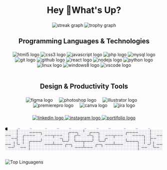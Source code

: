 <!--
**ithiagosilva/ithiagosilva** is a ✨ _special_ ✨ repository because its `README.md` (this file) appears on your GitHub profile.

Here are some ideas to get you started:

- 🔭 I’m currently working on ...
- 🌱 I’m currently learning ...
- 👯 I’m looking to collaborate on ...
- 🤔 I’m looking for help with ...
- 💬 Ask me about ...
- 📫 How to reach me: ...
- 😄 Pronouns: ...
- ⚡ Fun fact: ...
-->

<h1 align="center">Hey 👋What's Up?</h1>

###

<div align="center">
  <img src="https://streak-stats.demolab.com?user=ithiagosilva&locale=en&mode=daily&theme=dracula&hide_border=false&border_radius=5&order=3" height="150" alt="streak graph"  />
  <img src="https://github-profile-trophy.vercel.app?username=ithiagosilva&theme=dracula&column=-1&row=1&margin-w=8&margin-h=8&no-bg=false&no-frame=false&order=4" height="150" alt="trophy graph"  />
</div>

###

<h2 align="center">Programming Languages & Technologies</h2>

###

<div align="center">
  <img src="https://cdn.jsdelivr.net/gh/devicons/devicon/icons/html5/html5-original.svg" height="25" alt="html5 logo"  />

  <img src="https://cdn.jsdelivr.net/gh/devicons/devicon/icons/css3/css3-original.svg" height="25" alt="css3 logo"  />
  
  <img src="https://cdn.jsdelivr.net/gh/devicons/devicon/icons/javascript/javascript-original.svg" height="25" alt="javascript logo"  />

  <img src="https://cdn.jsdelivr.net/gh/devicons/devicon/icons/php/php-original.svg" height="25" alt="php logo"  />
  
  <img src="https://cdn.jsdelivr.net/gh/devicons/devicon/icons/mysql/mysql-original.svg" height="25" alt="mysql logo"  />
 
  <img src="https://cdn.jsdelivr.net/gh/devicons/devicon/icons/git/git-original.svg" height="25" alt="git logo"  />

  <img src="https://cdn.jsdelivr.net/gh/devicons/devicon/icons/github/github-original.svg" height="25" alt="github logo"  />
  
  <img src="https://cdn.jsdelivr.net/gh/devicons/devicon/icons/react/react-original.svg" height="25" alt="react logo"  />
  
  <img src="https://cdn.jsdelivr.net/gh/devicons/devicon/icons/nodejs/nodejs-original.svg" height="25" alt="nodejs logo"  />
  
  <img src="https://cdn.jsdelivr.net/gh/devicons/devicon/icons/python/python-original.svg" height="25" alt="python logo"  />
 
  <img src="https://cdn.jsdelivr.net/gh/devicons/devicon/icons/linux/linux-original.svg" height="25" alt="linux logo"  />

  <img src="https://cdn.jsdelivr.net/gh/devicons/devicon/icons/windows8/windows8-original.svg" height="25" alt="windows8 logo"  />

  <img src="https://cdn.jsdelivr.net/gh/devicons/devicon/icons/vscode/vscode-original.svg" height="25" alt="vscode logo"  />
</div>

<br>

<h2 align="center">Design & Productivity Tools</h2>

###

<div align="center">
  <img src="https://cdn.jsdelivr.net/gh/devicons/devicon/icons/figma/figma-original.svg" height="45" alt="figma logo"  />
  <img width="12" />
  <img src="https://cdn.jsdelivr.net/gh/devicons/devicon/icons/photoshop/photoshop-plain.svg" height="45" alt="photoshop logo"  />
  <img width="12" />
  <img src="https://cdn.jsdelivr.net/gh/devicons/devicon/icons/illustrator/illustrator-plain.svg" height="45" alt="illustrator logo"  />
  <img width="12" />
  <img src="https://cdn.jsdelivr.net/gh/devicons/devicon/icons/premierepro/premierepro-plain.svg" height="45" alt="premierepro logo"  />
  <img width="12" />
  <img src="https://cdn.jsdelivr.net/gh/devicons/devicon/icons/canva/canva-original.svg" height="45" alt="canva logo"  />
  <img width="12" />
  <img src="https://cdn.jsdelivr.net/gh/devicons/devicon/icons/jira/jira-original.svg" height="45" alt="jira logo"  />
</div>

###

<div align="center">
  <a href="https://linkedin.com/in/thiago-hs" target="_blank">
    <img src="https://img.shields.io/static/v1?message=LinkedIn&logo=linkedin&label=&color=0077B5&logoColor=white&labelColor=&style=for-the-badge" height="25" alt="linkedin logo"  />
  </a>
  <a href="https://www.instagram.com/ithiagosilva" target="_blank">
    <img src="https://img.shields.io/static/v1?message=Instagram&logo=instagram&label=&color=E4405F&logoColor=white&labelColor=&style=for-the-badge" height="25" alt="instagram logo"  />
  </a>
  <a href="https://thiagosilvadev.fun" target="_blank">
    <img src="https://img.shields.io/badge/Portfolio-%23000000.svg?style=for-the-badge&logo=firefox&logoColor=#FF7139" height="25" alt="portifolio logo"  />
  </a>
</div>


###

<picture>
    <source media="(prefers-color-scheme: dark)" srcset="https://raw.githubusercontent.com/ithiagosilva/ithiagosilva/output/pacman-contribution-graph-dark.svg">
    <source media="(prefers-color-scheme: light)" srcset="https://raw.githubusercontent.com/ithiagosilva/ithiagosilva/output/pacman-contribution-graph.svg">
    <img alt="pacman contribution graph" src="https://raw.githubusercontent.com/ithiagosilva/ithiagosilva/output/pacman-contribution-graph.svg">
</picture>

###

  ![Top Linguagens](https://github-readme-stats.vercel.app/api/top-langs/?username=ithiagosilva&theme=dracula)

###

